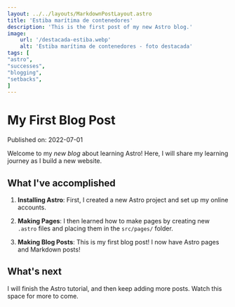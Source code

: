 ```yaml
---
layout: ../../layouts/MarkdownPostLayout.astro
title: 'Estiba marítima de contenedores'
description: 'This is the first post of my new Astro blog.'
image:
    url: '/destacada-estiba.webp'
    alt: 'Estiba marítima de contenedores - foto destacada'
tags: [
"astro",
"successes",
"blogging",
"setbacks",
]
---
```


# My First Blog Post

Published on: 2022-07-01

Welcome to my _new blog_ about learning Astro! Here, I will share my learning journey as I build a new website.

## What I've accomplished

1. **Installing Astro**: First, I created a new Astro project and set up my online accounts.

2. **Making Pages**: I then learned how to make pages by creating new `.astro` files and placing them in the `src/pages/` folder.

3. **Making Blog Posts**: This is my first blog post! I now have Astro pages and Markdown posts!

## What's next

I will finish the Astro tutorial, and then keep adding more posts. Watch this space for more to come.

